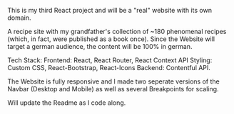 This is my third React project and will be a "real" website with its own domain.

A recipe site with my grandfather's collection of ~180 phenomenal recipes (which, in fact, were published as a book once).
Since the Website will target a german audience, the content will be 100% in german.

Tech Stack: 
Frontend: React, React Router, React Context API
Styling: Custom CSS, React-Bootstrap, React-Icons
Backend: Contentful API.

The Website is fully responsive and I made two seperate versions of the Navbar (Desktop and Mobile) as well as several Breakpoints for scaling.

Will update the Readme as I code along.